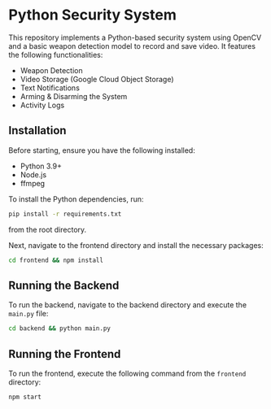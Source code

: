 # Python Security System

This repository implements a Python-based security system using OpenCV and a basic weapon detection model to record and save video. It features the following functionalities:

- Weapon Detection
- Video Storage (Google Cloud Object Storage)
- Text Notifications
- Arming & Disarming the System
- Activity Logs

## Installation

Before starting, ensure you have the following installed:

- Python 3.9+
- Node.js
- ffmpeg

To install the Python dependencies, run:
```bash
pip install -r requirements.txt
```
from the root directory.

Next, navigate to the frontend directory and install the necessary packages:
```bash
cd frontend && npm install
```

## Running the Backend

To run the backend, navigate to the backend directory and execute the `main.py` file:
```bash
cd backend && python main.py
```

## Running the Frontend

To run the frontend, execute the following command from the `frontend` directory:
```bash
npm start
```